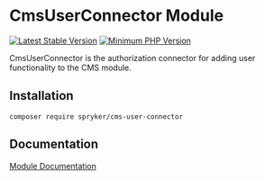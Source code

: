 # CmsUserConnector Module
[![Latest Stable Version](https://poser.pugx.org/spryker/cms-user-connector/v/stable.svg)](https://packagist.org/packages/spryker/cms-user-connector)
[![Minimum PHP Version](https://img.shields.io/badge/php-%3E%3D%207.4-8892BF.svg)](https://php.net/)

CmsUserConnector is the authorization connector for adding user functionality to the CMS module.

## Installation

```
composer require spryker/cms-user-connector
```

## Documentation

[Module Documentation](https://docs.spryker.com)
